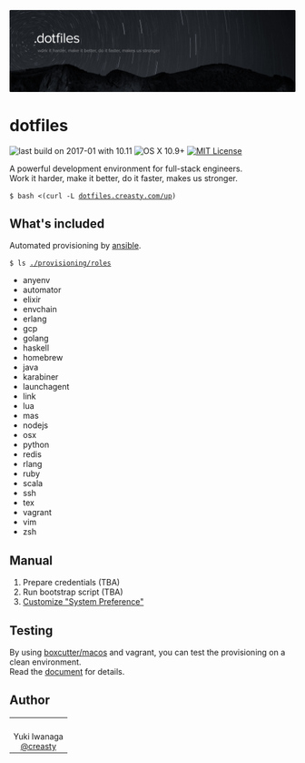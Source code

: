 ![creasty's dotfiles](./docs/visual.jpg)

dotfiles
========

![last build on 2017-01 with 10.11](https://img.shields.io/badge/build-2017--01--02%20with%2010.11-green.svg) ![OS X 10.9+](https://img.shields.io/badge/platform-osx%2010.9%2B-blue.svg) [![MIT License](http://img.shields.io/badge/license-MIT-blue.svg?style=flat)](./LICENSE.txt)

A powerful development environment for full-stack engineers.  
Work it harder, make it better, do it faster, makes us stronger.

<pre><code>$ bash <(curl -L <a href="http://dotfiles.creasty.com/up">dotfiles.creasty.com/up</a>)</code></pre>


What's included
---------------

Automated provisioning by [ansible](https://www.ansible.com/).

<pre><code>$ ls <a href="https://github.com/creasty/dotfiles/tree/master/provisioning/roles">./provisioning/roles</a></code></pre>

- anyenv
- automator
- elixir
- envchain
- erlang
- gcp
- golang
- haskell
- homebrew
- java
- karabiner
- launchagent
- link
- lua
- mas
- nodejs
- osx
- python
- redis
- rlang
- ruby
- scala
- ssh
- tex
- vagrant
- vim
- zsh


Manual
------

1. Prepare credentials (TBA)
2. Run bootstrap script (TBA)
3. [Customize "System Preference"](./docs/system_preference.md)


Testing
-------

By using [boxcutter/macos](https://github.com/boxcutter/macos) and vagrant, you can test the provisioning on a clean environment.  
Read the [document](./provisioning/test) for details.


Author
------

<table>
  <tr align="center">
    <td>
      <img src="https://avatars2.githubusercontent.com/u/1695538?v=3&s=100" alt="">
    </td>
  </tr>
  <tr align="center">
    <td>Yuki Iwanaga<br><a href="https://github.com/creasty">@creasty</a></td>
  </tr>
</table>
